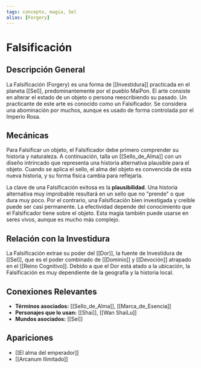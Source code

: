 ```yaml
---
tags: concepto, magia, Sel
alias: [Forgery]
---
```


# Falsificación

## Descripción General
La Falsificación (Forgery) es una forma de [[Investidura]] practicada en el planeta [[Sel]], predominantemente por el pueblo MaiPon. El arte consiste en alterar el estado de un objeto o persona reescribiendo su pasado. Un practicante de este arte es conocido como un Falsificador. Se considera una abominación por muchos, aunque es usado de forma controlada por el Imperio Rosa.

## Mecánicas
Para Falsificar un objeto, el Falsificador debe primero comprender su historia y naturaleza. A continuación, talla un [[Sello_de_Alma]] con un diseño intrincado que representa una historia alternativa plausible para el objeto. Cuando se aplica el sello, el alma del objeto es convencida de esta nueva historia, y su forma física cambia para reflejarla.

La clave de una Falsificación exitosa es la **plausibilidad**. Una historia alternativa muy improbable resultará en un sello que no "prende" o que dura muy poco. Por el contrario, una Falsificación bien investigada y creíble puede ser casi permanente. La efectividad depende del conocimiento que el Falsificador tiene sobre el objeto. Esta magia también puede usarse en seres vivos, aunque es mucho más complejo.

## Relación con la Investidura
La Falsificación extrae su poder del [[Dor]], la fuente de Investidura de [[Sel]], que es el poder combinado de [[Dominio]] y [[Devoción]] atrapado en el [[Reino Cognitivo]]. Debido a que el Dor está atado a la ubicación, la Falsificación es muy dependiente de la geografía y la historia local.

## Conexiones Relevantes
* **Términos asociados:** [[Sello_de_Alma]], [[Marca_de_Esencia]]
* **Personajes que lo usan:** [[Shai]], [[Wan ShaiLu]]
* **Mundos asociados:** [[Sel]]

## Apariciones
* [[El alma del emperador]]
* [[Arcanum Ilimitado]]